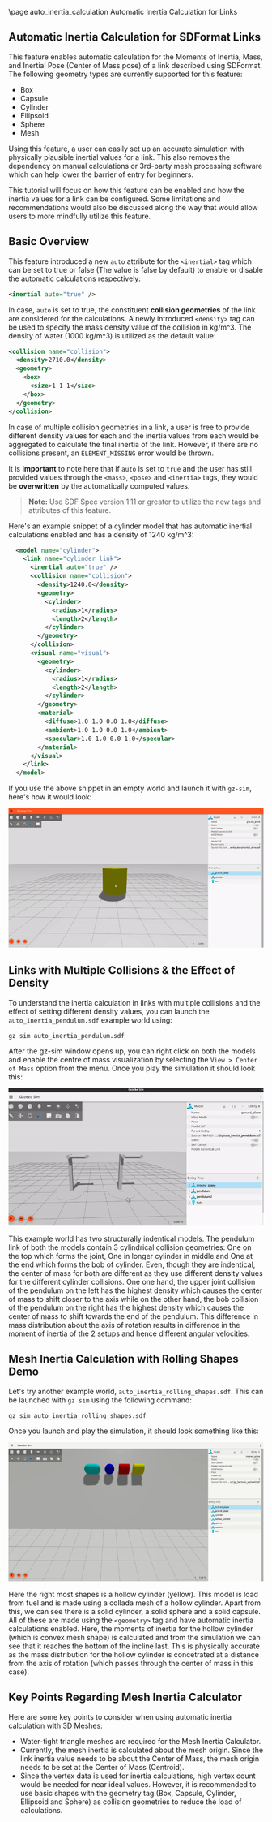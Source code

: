 \page auto_inertia_calculation Automatic Inertia Calculation for Links

## Automatic Inertia Calculation for SDFormat Links

This feature enables automatic calculation for the Moments of Inertia, Mass, and 
Inertial Pose (Center of Mass pose) of a link described using SDFormat. The following 
geometry types are currently supported for this feature:
 * Box
 * Capsule
 * Cylinder
 * Ellipsoid
 * Sphere
 * Mesh
   
Using this feature, a user can easily set up an accurate simulation with physically 
plausible inertial values for a link. This also removes the dependency on manual calculations 
or 3rd-party mesh processing software which can help lower the barrier of entry for beginners.

This tutorial will focus on how this feature can be enabled and how the 
inertia values for a link can be configured. Some limitations and recommendations 
would also be discussed along the way that would allow users to more mindfully utilize this feature.

## Basic Overview

This feature introduced a new `auto` attribute for the `<inertial>` tag which can be set 
to true or false (The value is false by default) to enable or disable the automatic 
calculations respectively:

```xml
<inertial auto="true" />
```

In case, `auto` is set to true, the constituent **collision geometries** of the link are 
considered for the calculations. A newly introduced `<density>` tag can be used to specify 
the mass density value of the collision in kg/m^3. The density of water (1000 kg/m^3) is 
utilized as the default value:

```xml
<collision name="collision">
  <density>2710.0</density>
  <geometry>
    <box>
      <size>1 1 1</size>
    </box>
  </geometry>
</collision>
```

In case of multiple collision geometries in a link, a user is free to provide different 
density values for each and the inertia values from each would be aggregated to calculate 
the final inertia of the link. However, if there are no collisions present, 
an `ELEMENT_MISSING` error would be thrown.

It is **important** to note here that if `auto` is set to `true` and the user has 
still provided values through the `<mass>`, `<pose>` and `<inertia>` tags, they 
would be **overwritten** by the automatically computed values.

>**Note:** Use SDF Spec version 1.11 or greater to utilize the new tags and attributes 
of this feature.

Here's an example snippet of a cylinder model that has automatic inertial calculations 
enabled and has a density of 1240 kg/m^3:

```xml
  <model name="cylinder">
    <link name="cylinder_link">
      <inertial auto="true" />
      <collision name="collision">
        <density>1240.0</density>
        <geometry>
          <cylinder>
            <radius>1</radius>
            <length>2</length>
          </cylinder>
        </geometry>
      </collision>
      <visual name="visual">
        <geometry>
          <cylinder>
            <radius>1</radius>
            <length>2</length>
          </cylinder>
        </geometry>
        <material>
          <diffuse>1.0 1.0 0.0 1.0</diffuse>
          <ambient>1.0 1.0 0.0 1.0</ambient>
          <specular>1.0 1.0 0.0 1.0</specular>
        </material>
      </visual>
    </link>
  </model>
```

If you use the above snippet in an empty world and launch it with `gz-sim`, here's 
how it would look:

![Cylinder](files/auto_inertia/cylinder_inertia_demo.gif)

## Links with Multiple Collisions & the Effect of Density

To understand the inertia calculation in links with multiple collisions and the 
effect of setting different density values, you can launch the `auto_inertia_pendulum.sdf` 
example world using:

```bash
gz sim auto_inertia_pendulum.sdf
```

After the gz-sim window opens up, you can right click on both the models and enable 
the centre of mass visualization by selecting the `View > Center of Mass` option from 
the menu. Once you play the simulation it should look this:

![Pendulum](files/auto_inertia/auto_inertia_pendulum.gif)

This example world has two structurally indentical models. The pendulum link of both 
the models contain 3 cylindrical collision geometries: One on the top which forms the 
joint, One in longer cylinder in middle and One at the end which forms the bob of 
cylinder. Even, though they are indentical, the center of mass for both are different 
as they use different density values for the different cylinder collisions. One one 
hand, the upper joint collision of the pendulum on the left has the highest density 
which causes the center of mass to shift closer to the axis while on the other hand, 
the bob collision of the pendulum on the right has the highest density which causes 
the center of mass to shift towards the end of the pendulum.
This difference in mass distribution about the axis of rotation results in difference 
in the moment of inertia of the 2 setups and hence different angular velocities.

## Mesh Inertia Calculation with Rolling Shapes Demo

Let's try another example world, `auto_inertia_rolling_shapes.sdf`. This can be 
launched with `gz sim` using the following command:

```bash
gz sim auto_inertia_rolling_shapes.sdf
```

Once you launch and play the simulation, it should look something like this:

![Rolling](files/auto_inertia/rolling_inertia_demo.gif)

Here the right most shapes is a hollow cylinder (yellow). This model is load from 
fuel and is made using a collada mesh of a hollow cylinder. Apart from this, we can 
see there is a solid cylinder, a solid sphere and a solid capsule. All of these are 
made using the `<geometry>` tag and have automatic inertia calculations enabled.
Here, the moments of inertia for the hollow cylinder (which is convex mesh shape) is 
calculated and from the simulation we can see that it reaches the bottom of the 
incline last. This is physically accurate as the mass distribution for the hollow 
cylinder is concetrated at a distance from the axis of rotation (which passes through 
the center of mass in this case).

## Key Points Regarding Mesh Inertia Calculator

Here are some key points to consider when using automatic inertia calculation with 3D Meshes:
 * Water-tight triangle meshes are required for the Mesh Inertia Calculator.
 * Currently, the mesh inertia is calculated about the mesh origin. Since the link 
 inertia value needs to be about the Center of Mass, the mesh origin needs to be set 
 at the Center of Mass (Centroid). 
 * Since the vertex data is used for inertia calculations, high vertex count would be 
 needed for near ideal values. However, it is recommended to use basic shapes with the 
 geometry tag (Box, Capsule, Cylinder, Ellipsoid and Sphere) as collision geometries to 
 reduce the load of calculations.
